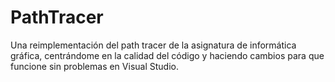 # PathTracer
Una reimplementación del path tracer de la asignatura de informática gráfica, centrándome en la calidad del código y haciendo cambios para que funcione sin problemas en Visual Studio.

